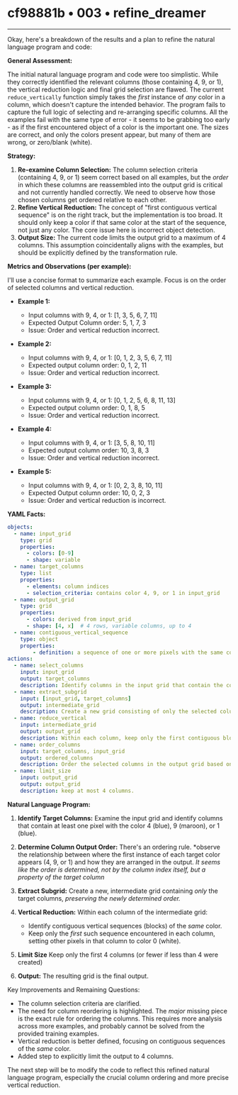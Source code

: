 # cf98881b • 003 • refine_dreamer

---
Okay, here's a breakdown of the results and a plan to refine the natural language program and code:

**General Assessment:**

The initial natural language program and code were too simplistic. While they correctly identified the relevant columns (those containing 4, 9, or 1), the vertical reduction logic and final grid selection are flawed. The current `reduce_vertically` function simply takes the *first* instance of *any* color in a column, which doesn't capture the intended behavior. The program fails to capture the full logic of selecting and re-arranging specific columns. All the examples fail with the same type of error - it seems to be grabbing too early - as if the first encountered object of a color is the important one. The sizes are correct, and only the colors present appear, but many of them are wrong, or zero/blank (white).

**Strategy:**

1.  **Re-examine Column Selection:** The column selection criteria (containing 4, 9, or 1) seem correct based on all examples, but the *order* in which these columns are reassembled into the output grid is critical and not currently handled correctly. We need to observe how those chosen columns get ordered relative to each other.
2.  **Refine Vertical Reduction:** The concept of "first contiguous vertical sequence" is on the right track, but the implementation is too broad. It should only keep a color if that same color at the start of the sequence, not just any color. The core issue here is incorrect object detection.
3.  **Output Size:** The current code limits the output grid to a maximum of 4 columns. This assumption coincidentally aligns with the examples, but should be explicitly defined by the transformation rule.

**Metrics and Observations (per example):**

I'll use a concise format to summarize each example. Focus is on the order of selected columns and vertical reduction.

*   **Example 1:**
    *   Input columns with 9, 4, or 1: \[1, 3, 5, 6, 7, 11]
    *   Expected Output Column order: 5, 1, 7, 3
    *   Issue: Order and vertical reduction incorrect.

*   **Example 2:**
    *   Input columns with 9, 4, or 1: \[0, 1, 2, 3, 5, 6, 7, 11]
    *   Expected output column order: 0, 1, 2, 11
    *   Issue: Order and vertical reduction incorrect.

*   **Example 3:**
    *    Input columns with 9, 4, or 1: \[0, 1, 2, 5, 6, 8, 11, 13]
    *    Expected output column order: 0, 1, 8, 5
    *    Issue: Order and vertical reduction incorrect.

*    **Example 4:**
     *    Input columns with 9, 4, or 1: \[3, 5, 8, 10, 11]
     *    Expected output column order: 10, 3, 8, 3
     *    Issue: Order and vertical reduction incorrect.

*   **Example 5:**
    *   Input columns with 9, 4, or 1: \[0, 2, 3, 8, 10, 11]
    *   Expected Output column order: 10, 0, 2, 3
    *   Issue: Order and vertical reduction is incorrect.

**YAML Facts:**

```yaml
objects:
  - name: input_grid
    type: grid
    properties:
      - colors: [0-9]
      - shape: variable
  - name: target_columns
    type: list
    properties:
      - elements: column indices
      - selection_criteria: contains color 4, 9, or 1 in input_grid
  - name: output_grid
    type: grid
    properties:
      - colors: derived from input_grid
      - shape: [4, x]  # 4 rows, variable columns, up to 4
  - name: contiguous_vertical_sequence
    type: object
    properties:
        - definition: a sequence of one or more pixels with the same color, directly adjacent vertically.
actions:
  - name: select_columns
    input: input_grid
    output: target_columns
    description: Identify columns in the input grid that contain the colors 4, 9, or 1.
  - name: extract_subgrid
    input: [input_grid, target_columns]
    output: intermediate_grid
    description: Create a new grid consisting of only the selected columns, maintaining their relative order.
  - name: reduce_vertical
    input: intermediate_grid
    output: output_grid
    description: Within each column, keep only the first contiguous block of each color.
  - name: order_columns
    input: target_columns, input_grid
    output: ordered_columns
    description: Order the selected columns in the output grid based on a rule. # still to determine precise rule
  - name: limit_size
    input: output_grid
    output: output_grid
    description: keep at most 4 columns.
```

**Natural Language Program:**

1.  **Identify Target Columns:** Examine the input grid and identify columns that contain at least one pixel with the color 4 (blue), 9 (maroon), or 1 (blue).

2. **Determine Column Output Order:** There's an ordering rule. *observe the relationship between where the first instance of each target color appears (4, 9, or 1) and how they are arranged in the output. *It seems like the order is determined, not by the column index itself, but a property of the target column*

3.  **Extract Subgrid:** Create a new, intermediate grid containing *only* the target columns, *preserving the newly determined order.*

4.  **Vertical Reduction:** Within each column of the intermediate grid:
    *   Identify contiguous vertical sequences (blocks) of the *same* color.
    *   Keep only the *first* such sequence encountered in each column, setting other pixels in that column to color 0 (white).

5. **Limit Size** Keep only the first 4 columns (or fewer if less than 4 were created)

6.  **Output:** The resulting grid is the final output.

Key Improvements and Remaining Questions:

*   The column selection criteria are clarified.
*   The need for column reordering is highlighted. The *major* missing piece is the exact rule for ordering the columns. This requires more analysis across more examples, and probably cannot be solved from the provided training examples.
*   Vertical reduction is better defined, focusing on contiguous sequences of the *same* color.
* Added step to explicitly limit the output to 4 columns.

The next step will be to modify the code to reflect this refined natural language program, especially the crucial column ordering and more precise vertical reduction.

